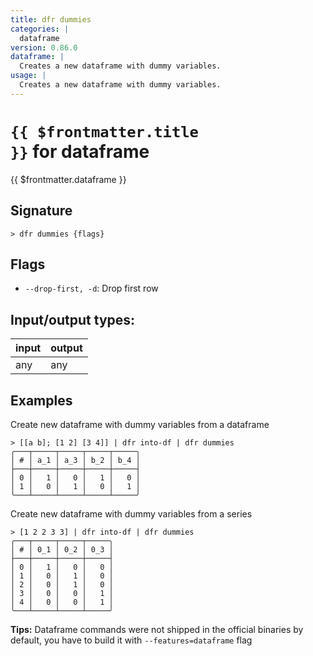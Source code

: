 ```yaml
---
title: dfr dummies
categories: |
  dataframe
version: 0.86.0
dataframe: |
  Creates a new dataframe with dummy variables.
usage: |
  Creates a new dataframe with dummy variables.
---
```

<!-- This file is automatically generated. Please edit the command in https://github.com/nushell/nushell instead. -->

# <code>{{ $frontmatter.title }}</code> for dataframe

<div class='command-title'>{{ $frontmatter.dataframe }}</div>

## Signature

```> dfr dummies {flags} ```

## Flags

 -  `--drop-first, -d`: Drop first row


## Input/output types:

| input | output |
| ----- | ------ |
| any   | any    |

## Examples

Create new dataframe with dummy variables from a dataframe
```nu
> [[a b]; [1 2] [3 4]] | dfr into-df | dfr dummies
╭───┬─────┬─────┬─────┬─────╮
│ # │ a_1 │ a_3 │ b_2 │ b_4 │
├───┼─────┼─────┼─────┼─────┤
│ 0 │   1 │   0 │   1 │   0 │
│ 1 │   0 │   1 │   0 │   1 │
╰───┴─────┴─────┴─────┴─────╯

```

Create new dataframe with dummy variables from a series
```nu
> [1 2 2 3 3] | dfr into-df | dfr dummies
╭───┬─────┬─────┬─────╮
│ # │ 0_1 │ 0_2 │ 0_3 │
├───┼─────┼─────┼─────┤
│ 0 │   1 │   0 │   0 │
│ 1 │   0 │   1 │   0 │
│ 2 │   0 │   1 │   0 │
│ 3 │   0 │   0 │   1 │
│ 4 │   0 │   0 │   1 │
╰───┴─────┴─────┴─────╯

```


**Tips:** Dataframe commands were not shipped in the official binaries by default, you have to build it with `--features=dataframe` flag